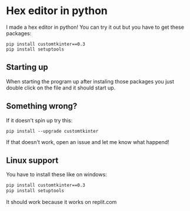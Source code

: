 # **Hex editor in python**

I made a hex editor in python!
You can try it out but you have to get these packages:
```CMD
pip install customtkinter==0.3
pip install setuptools
```

## **Starting up**
When starting the program up after instaling those packages you just double click on the file and it should start up.

## **Something wrong?**
If it doesn't spin up try this:
```CMD2
pip install --upgrade customtkinter
```
If that doesn't work, open an issue and let me know what happend!

## **Linux support**
You have to install these like on windows:
```BASH
pip install customtkinter==0.3
pip install setuptools
```
It should work because it works on replit.com
